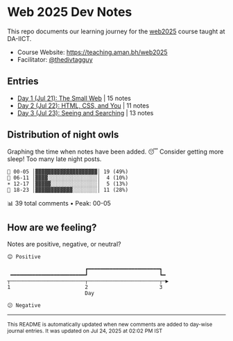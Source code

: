 # Web 2025 Dev Notes

This repo documents our learning journey for the [web2025](https://teaching.aman.bh/web2025) course taught at DA-IICT.

- Course Website: https://teaching.aman.bh/web2025
- Facilitator: [@thedivtagguy](https://github.com/thedivtagguy)


## Entries

- [Day 1 (Jul 21): The Small Web](https://github.com/open-making/web2025-dev-notes/issues/1) | 15 notes
- [Day 2 (Jul 22): HTML, CSS, and You](https://github.com/open-making/web2025-dev-notes/issues/3) | 11 notes
- [Day 3 (Jul 23): Seeing and Searching](https://github.com/open-making/web2025-dev-notes/issues/4) | 13 notes


## Distribution of night owls

Graphing the time when notes have been added. 😴 Consider getting more sleep! Too many late night posts.

```
🌙 00-05 │▓▓▓▓▓▓▓▓▓▓▓▓▓▓▓▓▓▓▓▓│ 19 (49%)
🌅 06-11 │▓▓▓▓░░░░░░░░░░░░░░░░│  4 (10%)
☀️ 12-17 │▓▓▓▓▓░░░░░░░░░░░░░░░│  5 (13%)
🌆 18-23 │▓▓▓▓▓▓▓▓▓▓▓▓░░░░░░░░│ 11 (28%)
```
📊 39 total comments • Peak: 00-05

## How are we feeling?

Notes are positive, negative, or neutral?

```
😊 Positive

                         ┏━━━━━━━━━━━━━━━━━━━━━━━┓  
 ━━━━━━━━━━━━━━━━━━━━━━━━┛                       ┗━ 
┬────────────────────────┬───────────────────────┬─▶
1                        2                       3  
                         Day                         

😕 Negative
```


---

<span style="font-size: 12px;">This README is automatically updated when new comments are added to day-wise journal entries. It was updated on Jul 24, 2025 at 02:02 PM IST</span>
